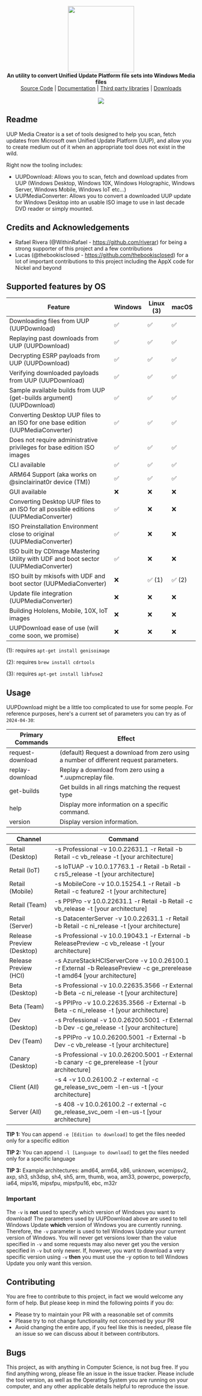 <p align="center">
  <img src="Assets/logo.png" width="176"><br>
  <b>An utility to convert Unified Update Platform file sets into Windows Media files</b><br>
  <a href="./src">Source Code</a> |
  <a href="./docs">Documentation</a> |
  <a href="./thirdparty">Third party libraries</a> |
  <a href="https://github.com/gus33000/UUPMediaCreator/releases">Downloads</a>
  <br><br>
  <img src="https://github.com/gus33000/UUPMediaCreator/actions/workflows/ci.yml/badge.svg">
</p>

## Readme

UUP Media Creator is a set of tools designed to help you scan, fetch updates from Microsoft own Unified Update Platform (UUP), and allow you to create medium out of it when an appropriate tool does not exist in the wild.

Right now the tooling includes:

- UUPDownload: Allows you to scan, fetch and download updates from UUP (Windows Desktop, Windows 10X, Windows Holographic, Windows Server, Windows Mobile, Windows IoT etc...)
- UUPMediaConverter: Allows you to convert a downloaded UUP update for Windows Desktop into an usable ISO image to use in last decade DVD reader or simply mounted.

## Credits and Acknowledgements

- Rafael Rivera (@WithinRafael - https://github.com/riverar) for being a strong supporter of this project and a few contributions
- Lucas (@thebookisclosed - https://github.com/thebookisclosed) for a lot of important contributions to this project including the AppX code for Nickel and beyond

## Supported features by OS

| Feature                                                                                  | Windows | Linux (3) | macOS  |
|------------------------------------------------------------------------------------------|---------|--------|--------|
| Downloading files from UUP (UUPDownload)                                                 | ✅       | ✅       | ✅       |
| Replaying past downloads from UUP (UUPDownload)                                          | ✅       | ✅       | ✅       |
| Decrypting ESRP payloads from UUP (UUPDownload)                                          | ✅       | ✅       | ✅       |
| Verifying downloaded payloads from UUP (UUPDownload)                                     | ✅       | ✅       | ✅       |
| Sample available builds from UUP (get-builds argument) (UUPDownload)                     | ✅       | ✅       | ✅       |
| Converting Desktop UUP files to an ISO for one base edition (UUPMediaConverter)          | ✅       | ✅       | ✅       |
| Does not require administrative privileges for base edition ISO images                   | ✅       | ✅       | ✅       |
| CLI available                                                                            | ✅       | ✅       | ✅       |
| ARM64 Support (aka works on @sinclairinat0r device (TM))                                 | ✅       | ✅       | ✅       |
| GUI available                                                                            | ❌       | ❌       | ❌       |
| Converting Desktop UUP files to an ISO for all possible editions (UUPMediaConverter)     | ✅       | ❌       | ❌       |
| ISO Preinstallation Environment close to original (UUPMediaConverter)                    | ✅       | ❌       | ❌       |
| ISO built by CDImage Mastering Utility with UDF and boot sector (UUPMediaConverter)      | ✅       | ❌       | ❌       |
| ISO built by mkisofs with UDF and boot sector (UUPMediaConverter)                        | ❌       | ✅   (1) | ✅   (2) |
| Update file integration (UUPMediaConverter)                                              | ❌       | ❌       | ❌       |
| Building Hololens, Mobile, 10X, IoT images                                               | ❌       | ❌       | ❌       |
| UUPDownload ease of use (will come soon, we promise)                                     | ❌       | ❌       | ❌       |

(1): requires ```apt-get install genisoimage```

(2): requires ```brew install cdrtools```

(3): requires ```apt-get install libfuse2```


## Usage

UUPDownload might be a little too complicated to use for some people. For reference purposes, here's a current set of parameters you can try as of ```2024-04-30```:

| Primary Commands          | Effect   |
|---------------------------|-------------------------------------------------------------------------------------------------------------------------------|
| request-download          | (default) Request a download from zero using a number of different request parameters.
| replay-download           | Replay a download from zero using a *.uupmcreplay file.
| get-builds                | Get builds in all rings matching the request type
| help                      | Display more information on a specific command.
| version                   | Display version information.


| Channel                   | Command |
|---------------------------|-------------------------------------------------------------------------------------------------------------------------------|
| Retail (Desktop)          | -s Professional -v 10.0.22631.1 -r Retail -b Retail -c vb_release -t [your architecture]                                      |
| Retail (IoT)              | -s IoTUAP -v 10.0.17763.1 -r Retail -b Retail -c rs5_release -t [your architecture]                                           |
| Retail (Mobile)           | -s MobileCore -v 10.0.15254.1 -r Retail -b Retail -c feature2 -t [your architecture]                                          |
| Retail (Team)             | -s PPIPro -v 10.0.22631.1 -r Retail -b Retail -c vb_release -t [your architecture]                                            |
| Retail (Server)           | -s DatacenterServer -v 10.0.22631.1 -r Retail -b Retail -c ni_release -t [your architecture]                                  |
| Release Preview (Desktop) | -s Professional -v 10.0.19043.1 -r External -b ReleasePreview -c vb_release -t [your architecture]                            |
| Release Preview (HCI)     | -s AzureStackHCIServerCore -v 10.0.26100.1 -r External -b ReleasePreview -c ge_prerelease -t amd64 [your architecture]        |
| Beta (Desktop)            | -s Professional -v 10.0.22635.3566 -r External -b Beta -c ni_release -t [your architecture]                                   |
| Beta (Team)               | -s PPIPro -v 10.0.22635.3566 -r External -b Beta -c ni_release -t [your architecture]                                         |
| Dev (Desktop)             | -s Professional -v 10.0.26200.5001 -r External -b Dev -c ge_release -t [your architecture]                                    |
| Dev (Team)                | -s PPIPro -v 10.0.26200.5001 -r External -b Dev -c vb_release -t [your architecture]                                          |
| Canary (Desktop)          | -s Professional -v 10.0.26200.5001 -r External -b canary -c ge_prerelease -t [your architecture]                              |
| Client (All)              | -s 4 -v 10.0.26100.2 -r external -c ge_release_svc_oem  -l en-us -t [your architecture]                                       |
| Server (All)              | -s 408 -v 10.0.26100.2 -r external -c ge_release_svc_oem  -l en-us-t [your architecture]                                      |

**TIP 1:** You can append ```-e [Edition to download]``` to get the files needed only for a specific edition

**TIP 2:** You can append ```-l [Language to download]``` to get the files needed only for a specific language

**TIP 3:** Example architectures:   amd64, arm64, x86, unknown, wcemipsv2, axp, sh3, sh3dsp, sh4, sh5, arm, thumb,
                                     woa, am33, powerpc, powerpcfp, ia64, mips16, mipsfpu, mipsfpu16, ebc, m32r


### Important

The ```-v``` is __not__ used to specify which version of Windows you want to download! The parameters used by UUPDownload above are used to tell Windows Update **which** version of Windows you are currently running. Therefore, the ```-v``` parameter is used to tell Windows Update your current version of Windows. You will never get versions lower than the value specified in ```-v``` and some requests may also never get you the version specified in ```-v``` but only newer. If, however, you want to download a very specific version using ```-v``` __then__ you must use the -y option to tell Windows Update you only want this version.

## Contributing

You are free to contribute to this project, in fact we would welcome any form of help. But please keep in mind the following points if you do:

- Please try to maintain your PR with a reasonable set of commits
- Please try to not change functionality not concerned by your PR
- Avoid changing the entire app, if you feel like this is needed, please file an issue so we can discuss about it between contributors.

## Bugs

This project, as with anything in Computer Science, is not bug free. If you find anything wrong, please file an issue in the issue tracker. Please include the tool version, as well as the Operating System you are running on your computer, and any other applicable details helpful to reproduce the issue.
